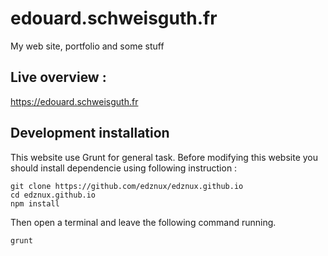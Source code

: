 # edouard.schweisguth.fr
My web site, portfolio and some stuff

## Live overview : 

https://edouard.schweisguth.fr

## Development installation

This website use Grunt for general task.
Before modifying this website you should install dependencie using following instruction : 

```
git clone https://github.com/edznux/edznux.github.io
cd edznux.github.io
npm install
```

Then open a terminal and leave the following command running.

```
grunt
```
